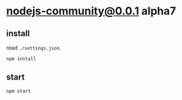# nodejs-community@0.0.1 alpha7


## install
read `./settings.json`.
```
npm install
```


## start
```
npm start
```